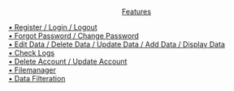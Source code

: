 <p align="center">
<a href="https://giphy.com/gifs/QA0YqaL4EMzctk5qQg/html5></a>
</p>
# Database_PDO_mysqli
A Database in php using PDO &amp; mysqli

# Features
&bull; Register / Login / Logout<br>
&bull; Forgot Password / Change Password<br>
&bull; Edit Data / Delete Data / Update Data / Add Data / Display Data<br>
&bull; Check Logs<br>
&bull; Delete Account / Update Account<br>
&bull; Filemanager<br>
&bull; Data Filteration
